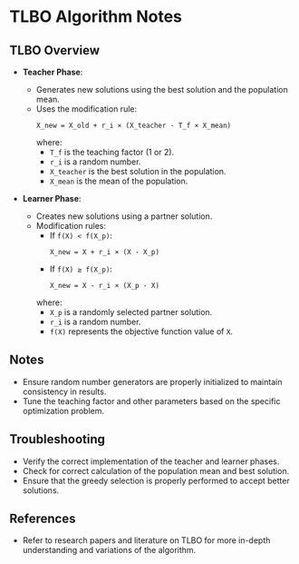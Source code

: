 # TLBO Algorithm Notes

## TLBO Overview
- **Teacher Phase**: 
  - Generates new solutions using the best solution and the population mean.
  - Uses the modification rule:
    ```
    X_new = X_old + r_i × (X_teacher - T_f × X_mean)
    ```
    where:
    - `T_f` is the teaching factor (1 or 2).
    - `r_i` is a random number.
    - `X_teacher` is the best solution in the population.
    - `X_mean` is the mean of the population.

- **Learner Phase**:
  - Creates new solutions using a partner solution.
  - Modification rules:
    - If `f(X) < f(X_p)`: 
      ```
      X_new = X + r_i × (X - X_p)
      ```
    - If `f(X) ≥ f(X_p)`:
      ```
      X_new = X - r_i × (X_p - X)
      ```
    where:
    - `X_p` is a randomly selected partner solution.
    - `r_i` is a random number.
    - `f(X)` represents the objective function value of `X`.

## Notes
- Ensure random number generators are properly initialized to maintain consistency in results.
- Tune the teaching factor and other parameters based on the specific optimization problem.

## Troubleshooting
- Verify the correct implementation of the teacher and learner phases.
- Check for correct calculation of the population mean and best solution.
- Ensure that the greedy selection is properly performed to accept better solutions.

## References
- Refer to research papers and literature on TLBO for more in-depth understanding and variations of the algorithm.
